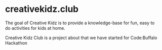 # creativekidz.club
The goal of Creative Kidz is to provide a knowledge-base for fun, easy to do activities for kids at home. 


Creative Kidz Club is a project about that we have started for Code:Buffalo Hackathon
